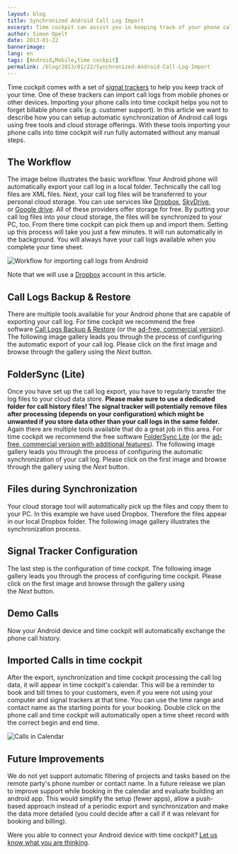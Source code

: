 ```yaml
---
layout: blog
title: Synchronized Android Call Log Import
excerpt: Time cockpit can assist you in keeping track of your phone calls. By using two simple and free apps you can set up automatic synchronization from your Android phone, to cloud storage, to your desktop and into time cockpit.
author: Simon Opelt
date: 2013-01-22
bannerimage: 
lang: en
tags: [Android,Mobile,time cockpit]
permalink: /blog/2013/01/22/Synchronized-Android-Call-Log-Import
---
```


<p>Time cockpit comes with a set of <a href="http://help.timecockpit.com/?topic=html/bc84a014-edce-4c69-98a8-c6a7774b138c.htm" target="_blank">signal trackers</a> to help you keep track of your time. One of these trackers can import call logs from mobile phones or other devices. Importing your phone calls into time cockpit helps you not to forget billable phone calls (e.g. customer support). In this article we want to describe how you can setup automatic synchronization of Android call logs using free tools and cloud storage offerings. With these tools importing your phone calls into time cockpit will run fully automated without any manual steps.</p><h2>The Workflow</h2><p>The image below illustrates the basic workflow. Your Android phone will automatically export your call log in a local folder. Technically the call log files are XML files. Next, your call log files will be transferred to your personal cloud storage. You can use services like <a href="http://www.dropbox.com" target="_blank">Dropbox</a>, <a href="http://www.skydrive.com" target="_blank">SkyDrive</a>, or <a href="http://drive.google.com" target="_blank">Google drive</a>. All of these providers offer storage for free. By putting your call log files into your cloud storage, the files will be synchronized to your PC, too. From there time cockpit can pick them up and import them. Setting up this process will take you just a few minutes. It will run automatically in the background. You will always have your call logs available when you complete your time sheet.</p><p>
  <img src="{{site.baseurl}}/content/images/blog/2013/01/AndroidImportWorkflow.png" alt="Workflow for importing call logs from Android" />
</p><p>Note that we will use a <a href="https://www.dropbox.com" target="_blank">Dropbox</a> account in this article.</p><h2>Call Logs Backup &amp; Restore</h2><p>There are multiple tools available for your Android phone that are capable of exporting your call log. For time cockpit we recommend the free software <a href="https://play.google.com/store/apps/details?id=com.riteshsahu.CallLogBackupRestore" target="_blank">Call Logs Backup &amp; Restore</a> (or the <a href="https://play.google.com/store/apps/details?id=com.riteshsahu.CallLogBackupRestorePro" target="_blank">ad-free, commercial version</a>). The following image gallery leads you through the process of configuring the automatic export of your call log. Please click on the first image and browse through the gallery using the <em>Next</em> button.</p><function name="Composite.Media.ImageGallery.Slimbox2">
  <param name="MediaFolder" value="MediaArchive:ed57fd1c-010e-49de-b46f-2ff25ba1a3a6" />
  <param name="ThumbnailMaxWidth" value="100" />
  <param name="ThumbnailMaxHeight" value="100" />
  <param name="AutoSquareThumbnails" value="True" />
</function><h2>FolderSync (Lite)</h2><p>Once you have set up the call log export, you have to regularly transfer the log files to your cloud data store. <strong>Please make sure to use a dedicated folder for call history files! The signal tracker will potentially remove files after processing (depends on your configuration) which might be unwanted if you store data other than your call logs in the same folder.</strong> Again there are multiple tools available that do a great job in this area. For time cockpit we recommend the free software <a href="https://play.google.com/store/apps/details?id=dk.tacit.android.foldersync.lite" target="_blank">FolderSync Lite</a> (or the <a href="https://play.google.com/store/apps/details?id=dk.tacit.android.foldersync.full" target="_blank">ad-free, commercial version with additional features</a>). The following image gallery leads you through the process of configuring the automatic synchronization of your call log. Please click on the first image and browse through the gallery using the <em>Next</em> button.</p><function name="Composite.Media.ImageGallery.Slimbox2">
  <param name="MediaFolder" value="MediaArchive:c906f71b-5705-47b0-ac91-a5aae5db4764" />
  <param name="ThumbnailMaxWidth" value="100" />
  <param name="ThumbnailMaxHeight" value="100" />
  <param name="AutoSquareThumbnails" value="True" />
</function><h2>Files during Synchronization</h2><p>Your cloud storage tool will automatically pick up the files and copy them to your PC. In this example we have used Dropbox. Therefore the files appear in our local Dropbox folder. The following image gallery illustrates the synchronization process.</p><function name="Composite.Media.ImageGallery.Slimbox2">
  <param name="MediaFolder" value="MediaArchive:803cdf5e-f9d4-4c61-b30b-191e66a58538" />
  <param name="ThumbnailMaxWidth" value="100" />
  <param name="ThumbnailMaxHeight" value="100" />
  <param name="AutoSquareThumbnails" value="True" />
</function><h2>Signal Tracker Configuration</h2><p>The last step is the configuration of time cockpit. The following image gallery leads you through the process of configuring time cockpit. Please click on the first image and browse through the gallery using the <em>Next</em> button.</p><function name="Composite.Media.ImageGallery.Slimbox2">
  <param name="MediaFolder" value="MediaArchive:f6d3e171-cab1-4a89-b50b-c18cc40b68ad" />
  <param name="ThumbnailMaxWidth" value="100" />
  <param name="ThumbnailMaxHeight" value="100" />
  <param name="AutoSquareThumbnails" value="True" />
</function><h2>Demo Calls</h2><p>Now your Android device and time cockpit will automatically exchange the phone call history.</p><function name="Composite.Media.ImageGallery.Slimbox2">
  <param name="MediaFolder" value="MediaArchive:68298f19-1d82-4c46-bbd9-291f98314849" />
  <param name="ThumbnailMaxWidth" value="100" />
  <param name="ThumbnailMaxHeight" value="100" />
  <param name="AutoSquareThumbnails" value="True" />
</function><h2>Imported Calls in time cockpit</h2><p>After the export, synchronization and time cockpit processing the call log data, it will appear in time cockpit's calendar. This will be a reminder to book and bill times to your customers, even if you were not using your computer and signal trackers at that time. You can use the time range and contact name as the starting points for your booking. Double click on the phone call and time cockpit will automatically open a time sheet record with the correct begin and end time.</p><p>
  <img src="{{site.baseurl}}/content/images/blog/2012/12/calllog/Calendar" alt="Calls in Calendar" title="Calls in Calendar" />
</p><h2>Future Improvements</h2><p>We do not yet support automatic filtering of projects and tasks based on the remote party's phone number or contact name. In a future release we plan to improve support while booking in the calendar and evaluate building an android app. This would simplify the setup (fewer apps), allow a push-based approach instead of a periodic export and synchronization and make the data more detailed (you could decide after a call if it was relevant for booking and billing).</p><p>Were you able to connect your Android device with time cockpit? <a href="{{site.baseurl}}/help-support/contact-us/">Let us know what you are thinking</a>.</p>